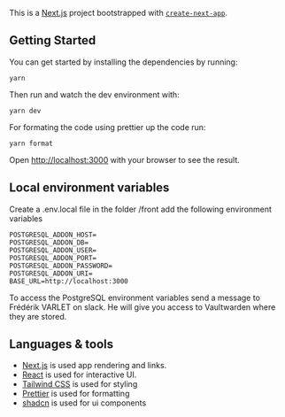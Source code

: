This is a [Next.js](https://nextjs.org) project bootstrapped with [`create-next-app`](https://nextjs.org/docs/app/api-reference/cli/create-next-app).

## Getting Started

You can get started by installing the dependencies by running:

```
yarn 
```

Then run and watch the dev environment with:

```
yarn dev
```

For formating the code using prettier up the code run:

```
yarn format
```

Open [http://localhost:3000](http://localhost:3000) with your browser to see the result.

## Local environment variables
Create a .env.local file in the folder /front
add the following environment variables

```
POSTGRESQL_ADDON_HOST=
POSTGRESQL_ADDON_DB=
POSTGRESQL_ADDON_USER=
POSTGRESQL_ADDON_PORT=
POSTGRESQL_ADDON_PASSWORD=
POSTGRESQL_ADDON_URI=
BASE_URL=http://localhost:3000
```

To access the PostgreSQL environment variables send a message to Frédérik VARLET on slack. He will give you access to Vaultwarden where they are stored. 

## Languages & tools

- [Next.js](https://nextjs.org) is used app rendering and links.
- [React](http://facebook.github.io/react) is used for interactive UI.
- [Tailwind CSS](https://tailwindcss.com/) is used for styling
- [Prettier](https://prettier.io/) is used for formatting
- [shadcn](https://ui.shadcn.com/) is used for ui components